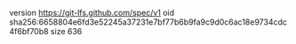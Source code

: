 version https://git-lfs.github.com/spec/v1
oid sha256:6658804e6fd3e52245a37231e7bf77b6b9fa9c9d0c6ac18e9734cdc4f6bf70b8
size 636
